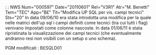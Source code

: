  :  : NWS Num="000597" Date="20110601" Rel="V3R1" Atr="M. Benetti" Tem="TEC" App="B£" Tit="Modifica UP SQL per vis. campi tecnici" Sts="20"
In data 09/06/10 era stata introdotta una modifica per la quale nelle matrici dell'up sql i campi definiti come tecnici (tra cui tutti i flag) venivano impostati come colonne nascoste.
In data 01/06/11 è stata ripristinata la visualizzazione dei campi tecnici (che eventualmente andranno resi non visibili con un setup o uno schema).

PGM modificati : 
B£SQLD01
